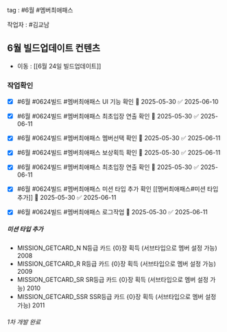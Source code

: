 

tag : #6월    #멤버최애패스 


작업자 :  #김교남 

## 6월 빌드업데이트 컨텐츠
- 이동 : [[6월 24일 빌드업데이트]]


### 작업확인
- [x] #6월  #0624빌드   #멤버최애패스  UI 기능 확인 🛫 2025-05-30 ✅ 2025-06-10
- [x] #6월  #0624빌드   #멤버최애패스  최초입장 연출 확인 🛫 2025-05-30 ✅ 2025-06-11
- [x] #6월  #0624빌드   #멤버최애패스  멤버선택 확인 🛫 2025-05-30 ✅ 2025-06-11
- [x] #6월  #0624빌드   #멤버최애패스  보상획득 확인 🛫 2025-05-30 ✅ 2025-06-11
- [x] #6월  #0624빌드   #멤버최애패스  최초입장 연출 확인 🛫 2025-05-30 ✅ 2025-06-11
- [x] #6월  #0624빌드   #멤버최애패스  미션 타입 추가 확인 [[멤버최애패스#미션 타입 추가]] 🛫 2025-05-30 ✅ 2025-06-11
- [x] #6월  #0624빌드   #멤버최애패스  로그작업 🛫 2025-05-30 ✅ 2025-06-11




##### 미션 타입 추가
- MISSION_GETCARD_N	N등급 카드 {0}장 획득 (서브타입으로 멤버 설정 가능)	2008
- MISSION_GETCARD_R	R등급 카드 {0}장 획득 (서브타입으로 멤버 설정 가능)	2009
- MISSION_GETCARD_SR	SR등급 카드 {0}장 획득 (서브타입으로 멤버 설정 가능)	2010
- MISSION_GETCARD_SSR	SSR등급 카드 {0}장 획득 (서브타입으로 멤버 설정 가능)	2011

###### 1차 개발 완료

